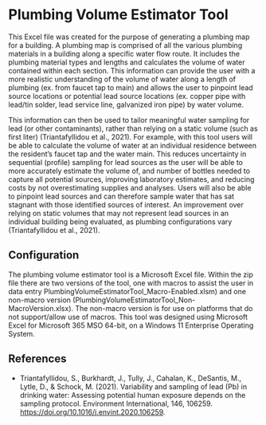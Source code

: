 # Plumbing Volume Estimator Tool

This Excel file was created for the purpose of generating a plumbing map for a building. A plumbing map is comprised of all the various plumbing materials in a building along a specific water flow route. It includes the plumbing material types and lengths and calculates the volume of water contained within each section. This information can provide the user with a more realistic understanding of the volume of water along a length of plumbing (ex. from faucet tap to main) and allows the user to pinpoint lead source locations or potential lead source locations (ex. copper pipe with lead/tin solder, lead service line, galvanized iron pipe) by water volume.

This information can then be used to tailor meaningful water sampling for lead (or other contaminants), rather than relying on a static volume (such as first liter) (Triantafyllidou et al., 2021). For example, with this tool users will be able to calculate the volume of water at an individual residence between the resident’s faucet tap and the water main. This reduces uncertainty in sequential (profile) sampling for lead sources as the user will be able to more accurately estimate the volume of, and number of bottles needed to capture all potential sources, improving laboratory estimates, and reducing costs by not overestimating supplies and analyses. Users will also be able to pinpoint lead sources and can therefore sample water that has sat stagnant with those identified sources of interest. An improvement over relying on static volumes that may not represent lead sources in an individual building being evaluated, as plumbing configurations vary (Triantafyllidou et al., 2021).


## Configuration

The plumbing volume estimator tool is a Microsoft Excel file. Within the zip file there are two versions of the tool, one with macros to assist the user in data entry PlumbingVolumeEstimatorTool_Macro-Enabled.xlsm) and one non-macro version (PlumbingVolumeEstimatorTool_Non-MacroVersion.xlsx). The non-macro version is for use on platforms that do not support/allow use of macros. This tool was designed using Microsoft Excel for Microsoft 365 MSO 64-bit, on a Windows 11 Enterprise Operating System.

## References

- Triantafyllidou, S., Burkhardt, J., Tully, J., Cahalan, K., DeSantis, M., Lytle, D., & Schock, M. (2021). Variability and sampling of lead (Pb) in drinking water: Assessing potential human exposure depends on the sampling protocol. Environment International, 146, 106259. https://doi.org/10.1016/j.envint.2020.106259.